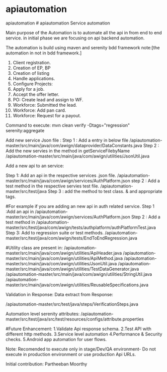 # apiautomation
apiautomation
\# apiautomation
Service automation

Main purpose of the Automation is to automate all the api in from end to end service.
in initial phase we are focusing on api backend automation.

The automation is build using maven and serenity bdd framework 
note:[the automation in not in bdd framework.]
1. Client registration.
2. Creation of EP, BP
3. Creation of listing
4. Handle applications.
5. Configure Projects:
6. Apply for a job. 
7. Accept the offer letter.
8. PO: Create lead and assign to WF.
9. Workforce: Submitted the lead.
10. Workforce: Add pan card.
11. Workforce: Request for a payout.


Command to execute: mvn clean verify -Dtags="regression" serenity:aggregate

Add new service Json file :
Step 1 : Add a entry in below file
 /apiautomation-master/src/main/java/com/awign/dataprovider/DataConstants.java
Step 2 : Add the new servies in the method in getServiceFilebyName 
 /apiautomation-master/src/main/java/com/awign/utilities/JsonUtil.java
 
 Add a new api to an service:
 
 Step 1: Add an api in the respective services .json file.
 /apiautomation-master/src/main/java/com/awign/services/AuthPlatform.json
 step 2 : Add a test method in the respective servies test file. 
 /apiautomation-master/src/test/java
 Step 3 : add the method to test class. & and appropriate tags.

#For example if you are adding an new api in auth related service.
Step 1 :Add an api in 
/apiautomation-master/src/main/java/com/awign/services/AuthPlatform.json
Step 2 : Add a test method in 
/apiautomation-master/src/test/java/com/awign/tests/authplatform/authPlatformTest.java
Step 3: Add to regression suite or test methods.
/apiautomation-master/src/test/java/com/awign/tests/EndToEndRegression.java

#Utility class are present in: 
/apiautomation-master/src/main/java/com/awign/utilities/ApiHeader.java
/apiautomation-master/src/main/java/com/awign/utilities/ApiMethod.java
/apiautomation-master/src/main/java/com/awign/utilities/JsonUtil.java
/apiautomation-master/src/main/java/com/awign/utilities/TestDataGenerator.java
/apiautomation-master/src/main/java/com/awign/utilities/StringUtil.java
/apiautomation-master/src/main/java/com/awign/utilities/ReusableSpecifications.java

Validation in Response: Data extract from Response:

/apiautomation-master/src/test/java/steps/VerificationSteps.java

Automation level serenity attributes: 
/apiautomation-master/src/test/java/src/test/resources/configs/attribute.properties


#Future Enhancement: 
1.Validate Api response schema.
2.Test API with different http methods. 
3.Service level automation
4.Performance & Security checks. 
5.Android app automation for user flows.

Note: Recomended to execute only in stage/Dev/QA environment- Do not execute in production environment or use production Api URLs. 


Initial contribution:
Partheeban Moorthy

